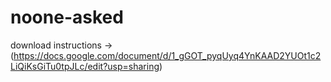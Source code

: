 # noone-asked

download instructions -> (https://docs.google.com/document/d/1_gGOT_pyqUyq4YnKAAD2YUOt1c2LiQiKsGiTu0tpJLc/edit?usp=sharing)
